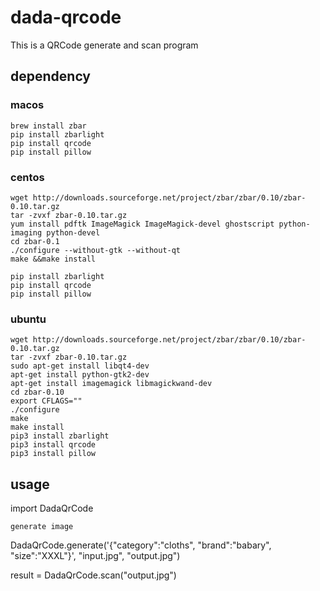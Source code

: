 # dada-qrcode
This is a QRCode generate and scan program

## dependency

### macos

```
brew install zbar
pip install zbarlight
pip install qrcode
pip install pillow
```

### centos

```
wget http://downloads.sourceforge.net/project/zbar/zbar/0.10/zbar-0.10.tar.gz  
tar -zvxf zbar-0.10.tar.gz  
yum install pdftk ImageMagick ImageMagick-devel ghostscript python-imaging python-devel
cd zbar-0.1
./configure --without-gtk --without-qt
make &&make install

pip install zbarlight
pip install qrcode
pip install pillow
```

### ubuntu

```
wget http://downloads.sourceforge.net/project/zbar/zbar/0.10/zbar-0.10.tar.gz  
tar -zvxf zbar-0.10.tar.gz  
sudo apt-get install libqt4-dev
apt-get install python-gtk2-dev
apt-get install imagemagick libmagickwand-dev
cd zbar-0.10
export CFLAGS=""
./configure
make
make install
pip3 install zbarlight
pip3 install qrcode
pip3 install pillow
```

## usage
import DadaQrCode

```generate image```

DadaQrCode.generate('{"category":"cloths", "brand":"babary", "size":"XXXL"}', "input.jpg", "output.jpg")

result = DadaQrCode.scan("output.jpg")